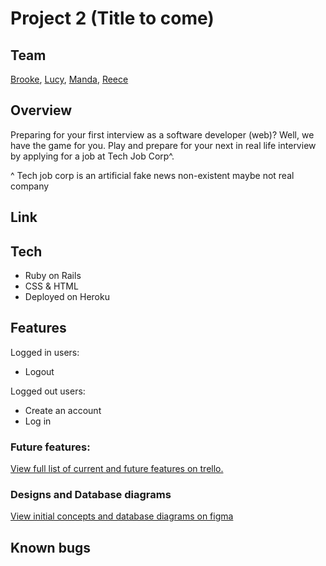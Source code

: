 # Project 2 (Title to come)


## Team
[Brooke](https://github.com/dutchessoflx), [Lucy](https://github.com/LucySE/), [Manda](https://github.com/nimisaya), [Reece](https://github.com/reecen96)

## Overview
Preparing for your first interview as a software developer (web)? Well, we have the game for you. Play <Name to be decided> and prepare for your next in real life interview by applying for a job at Tech Job Corp^.

^ Tech job corp is an artificial fake news non-existent maybe not real company

## Link


## Tech

- Ruby on Rails
- CSS & HTML
- Deployed on Heroku

## Features

Logged in users:
- Logout

Logged out users:
- Create an account
- Log in

### Future features:


[View full list of current and future features on trello.](https://trello.com/invite/b/nXHjWfVf/fa34570eacfee25e54174c10781118d2/project-02)


### Designs and Database diagrams
[View initial concepts and database diagrams on figma](https://www.figma.com/file/9c5n0xCAskmQ6wmOe29pwy/Software-Interview-Game?node-id=1%3A2)

## Known bugs
